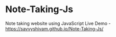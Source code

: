 # Note-Taking-Js
Note taking website using JavaScript
Live Demo - https://savvyshivam.github.io/Note-Taking-Js/
